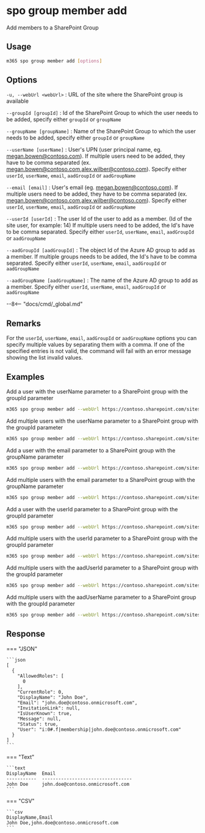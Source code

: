 # spo group member add

Add members to a SharePoint Group

## Usage

```sh
m365 spo group member add [options]
```

## Options

`-u, --webUrl <webUrl>`
: URL of the site where the SharePoint group is available

`--groupId [groupId]`
: Id of the SharePoint Group to which the user needs to be added, specify either `groupId` or `groupName`

`--groupName [groupName]`
: Name of the SharePoint Group to which the user needs to be added, specify either `groupId` or `groupName`

`--userName [userName]`
: User's UPN (user principal name, eg. megan.bowen@contoso.com). If multiple users need to be added, they have to be comma separated (ex. megan.bowen@contoso.com,alex.wilber@contoso.com). Specify either `userId`, `userName`, `email`, `aadGroupId` or `aadGroupName`

`--email [email]`
: User's email (eg. megan.bowen@contoso.com). If multiple users need to be added, they have to be comma separated (ex. megan.bowen@contoso.com,alex.wilber@contoso.com). Specify either `userId`, `userName`, `email`, `aadGroupId` or `aadGroupName`

`--userId [userId]`
: The user Id of the user to add as a member. (Id of the site user, for example: 14) If multiple users need to be added, the Id's have to be comma separated. Specify either `userId`, `userName`, `email`, `aadGroupId` or `aadGroupName`

`--aadGroupId [aadGroupId]`
: The object Id of the Azure AD group to add as a member. If multiple groups needs to be added, the Id's have to be comma separated. Specify either `userId`, `userName`, `email`, `aadGroupId` or `aadGroupName`

`--aadGroupName [aadGroupName]`
: The name of the Azure AD group to add as a member. Specify either `userId`, `userName`, `email`, `aadGroupId` or `aadGroupName`

--8<-- "docs/cmd/_global.md"

## Remarks

For the `userId`, `userName`, `email`, `aadGroupId` or `aadGroupName` options you can specify multiple values by separating them with a comma. If one of the specified entries is not valid, the command will fail with an error message showing the list invalid values.

## Examples

Add a user with the userName parameter to a SharePoint group with the groupId parameter

```sh
m365 spo group member add --webUrl https://contoso.sharepoint.com/sites/SiteA --groupId 5 --userName "Alex.Wilber@contoso.com"
```

Add multiple users with the userName parameter to a SharePoint group with the groupId parameter

```sh
m365 spo group member add --webUrl https://contoso.sharepoint.com/sites/SiteA --groupId 5 --userName "Alex.Wilber@contoso.com, Adele.Vance@contoso.com"
```

Add a user with the email parameter to a SharePoint group with the groupName parameter

```sh
m365 spo group member add --webUrl https://contoso.sharepoint.com/sites/SiteA --groupName "Contoso Site Owners" --email "Alex.Wilber@contoso.com"
```

Add multiple users with the email parameter to a SharePoint group with the groupName parameter

```sh
m365 spo group member add --webUrl https://contoso.sharepoint.com/sites/SiteA --groupName "Contoso Site Owners" --email "Alex.Wilber@contoso.com, Adele.Vance@contoso.com"
```

Add a user with the userId parameter to a SharePoint group with the groupId parameter

```sh
m365 spo group member add --webUrl https://contoso.sharepoint.com/sites/SiteA --groupId 5 --userId 5
```

Add multiple users with the userId parameter to a SharePoint group with the groupId parameter

```sh
m365 spo group member add --webUrl https://contoso.sharepoint.com/sites/SiteA --groupId 5 --userId "5,12"
```

Add multiple users with the aadUserId parameter to a SharePoint group with the groupId parameter

```sh
m365 spo group member add --webUrl https://contoso.sharepoint.com/sites/SiteA --groupId 5 --aadUserId "56ca9023-3449-4e98-a96a-69e81a6f4983,a96c1755-8aec-4f4d-955f-08504510dc56"
```

Add multiple users with the aadUserName parameter to a SharePoint group with the groupId parameter

```sh
m365 spo group member add --webUrl https://contoso.sharepoint.com/sites/SiteA --groupId 5 --aadUserName "Azure group one, Azure group two"
```

## Response

=== "JSON"

    ```json
    [
      {
        "AllowedRoles": [
          0
        ],
        "CurrentRole": 0,
        "DisplayName": "John Doe",
        "Email": "john.doe@contoso.onmicrosoft.com",
        "InvitationLink": null,
        "IsUserKnown": true,
        "Message": null,
        "Status": true,
        "User": "i:0#.f|membership|john.doe@contoso.onmicrosoft.com"
      }
    ]
    ```

=== "Text"

    ```text
    DisplayName  Email
    -----------  ---------------------------------
    John Doe     john.doe@contoso.onmicrosoft.com
    ```

=== "CSV"

    ```csv
    DisplayName,Email
    John Doe,john.doe@contoso.onmicrosoft.com
    ```
